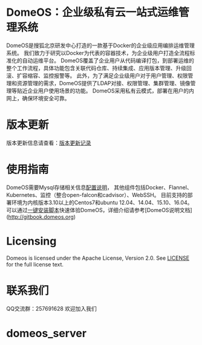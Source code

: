 
DomeOS：企业级私有云一站式运维管理系统
=========
DomeOS是搜狐北京研发中心打造的一款基于Docker的企业级应用编排运维管理系统。
我们致力于研究以Docker为代表的容器技术，为企业级用户打造全流程标准化的自动运维平台。
DomeOS覆盖了企业用户从代码编译打包，到部署运维的整个工作流程，具体功能包含关联代码仓库、持续集成、应用版本管理、升级回滚、扩容缩容、监控报警等。
此外，为了满足企业级用户对于用户管理、权限管理和资源管理的需求，DomeOS提供了LDAP对接、权限管理、集群管理、镜像管理等贴近企业用户使用场景的功能。
DomeOS采用私有云模式，部署在用户的内网上，确保环境安全可靠。

版本更新
=========
版本更新信息请查看：[版本更新记录](https://github.com/domeos/server/releases)

使用指南
=========
DomeOS需要Mysql存储相关信息[配置说明](https://github.com/domeos/server/tree/master/DomeOS)，
其他组件包括Docker、Flannel、Kubernetes、监控（整合open-falcon和cadvisor）、WebSSH。
目前支持的部署环境为内核版本3.10以上的Centos7和ubuntu 12.04、14.04、15.10、16.04。
可以通过[一键安装脚本](http://domeos.org/download/)快速体验DomeOS，详细介绍请参考[DomeOS说明文档]
(http://gitbook.domeos.org)

Licensing
=========
Domeos is licensed under the Apache License, Version 2.0. See
[LICENSE](https://github.com/domeos/server/blob/master/LICENSE) for the full
license text.

联系我们
=========
QQ交流群：257691628
欢迎加入我们
# domeos_server
